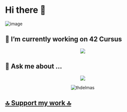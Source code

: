 # Hi there 👋
![image](https://user-images.githubusercontent.com/49293011/184690850-b290950f-d8ab-4f54-89cc-fd156ea3f10d.png)

## 🔭 I’m currently working on 42 Cursus
<!--[42 STATS]-->
<p align="center">
  <img src="https://badge42.herokuapp.com/api/stats/thdelmas?privacyName=true&privacyEmail=true">
</p>


## 💬 Ask me about ...
<!--[TOP LANGUAGES]-->
<p align="center">
  <img src="https://github-readme-stats.vercel.app/api/top-langs/?username=thdelmas&layout=compact&theme=tokyonight&show_icons=true">
</p>

<p align="center">
<img src="https://komarev.com/ghpvc/?username=thdelmas" alt="thdelmas"/>  
</p>

## [🔝 Support my work 🔝](https://donate.thdelmas.dev)
<!--
**thdelmas/thdelmas** is a ✨ _special_ ✨ repository because its `README.md` (this file) appears on your GitHub profile.

Here are some ideas to get you started:


- 🌱 I’m currently learning ...
- 👯 I’m looking to collaborate on ...
- 🤔 I’m looking for help with ...
- 📫 How to reach me: ...
- 😄 Pronouns: ...
- ⚡ Fun fact: ...
-->
